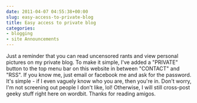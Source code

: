 ```yaml
---
date: 2011-04-07 04:55:38+00:00
slug: easy-access-to-private-blog
title: Easy access to private blog
categories:
- blogging
- site Announcements
---
```


Just a reminder that you can read uncensored rants and view personal pictures on my private blog. To make it simple, I've added a "PRIVATE" button to the top menu bar on this website in between "CONTACT" and "RSS". If you know me, just email or facebook me and ask for the password. It's simple - if I even vaguely know who you are, then you're in. Don't worry, I'm not screening out people I don't like, lol! Otherwise, I will still cross-post geeky stuff right here on wordbit. Thanks for reading amigos.  
